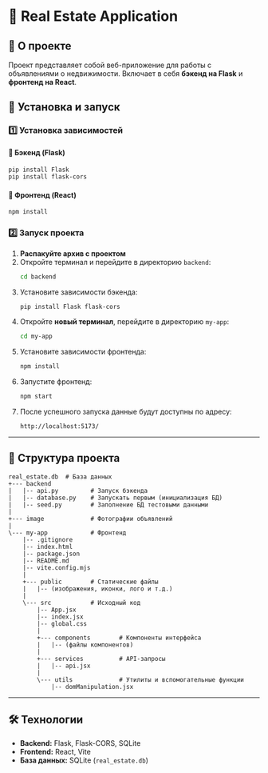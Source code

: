 # 🏡 Real Estate Application

## 📌 О проекте
Проект представляет собой веб-приложение для работы с объявлениями о недвижимости. Включает в себя **бэкенд на Flask** и **фронтенд на React**.

## 🚀 Установка и запуск

### 1️⃣ Установка зависимостей
#### 📌 Бэкенд (Flask)
```sh
pip install Flask
pip install flask-cors
```

#### 📌 Фронтенд (React)
```sh
npm install
```

### 2️⃣ Запуск проекта
1. **Распакуйте архив с проектом**
2. Откройте терминал и перейдите в директорию `backend`:
   ```sh
   cd backend
   ```
3. Установите зависимости бэкенда:
   ```sh
   pip install Flask flask-cors
   ```
4. Откройте **новый терминал**, перейдите в директорию `my-app`:
   ```sh
   cd my-app
   ```
5. Установите зависимости фронтенда:
   ```sh
   npm install
   ```
6. Запустите фронтенд:
   ```sh
   npm start
   ```
7. После успешного запуска данные будут доступны по адресу:
   ```
   http://localhost:5173/
   ```

---

## 📂 Структура проекта
```
real_estate.db  # База данных
+--- backend
|   |-- api.py         # Запуск бэкенда
|   |-- database.py    # Запускать первым (инициализация БД)
|   |-- seed.py        # Заполнение БД тестовыми данными
|
+--- image             # Фотографии объявлений
|
\--- my-app            # Фронтенд
    |-- .gitignore
    |-- index.html
    |-- package.json
    |-- README.md
    |-- vite.config.mjs
    |
    +--- public        # Статические файлы
    |   |-- (изображения, иконки, лого и т.д.)
    |
    \--- src           # Исходный код
        |-- App.jsx
        |-- index.jsx
        |-- global.css
        |
        +--- components        # Компоненты интерфейса
        |   |-- (файлы компонентов)
        |
        +--- services          # API-запросы
        |   |-- api.jsx
        |
        \--- utils             # Утилиты и вспомогательные функции
            |-- domManipulation.jsx
```

---

## 🛠 Технологии
- **Backend:** Flask, Flask-CORS, SQLite
- **Frontend:** React, Vite
- **База данных:** SQLite (`real_estate.db`)
